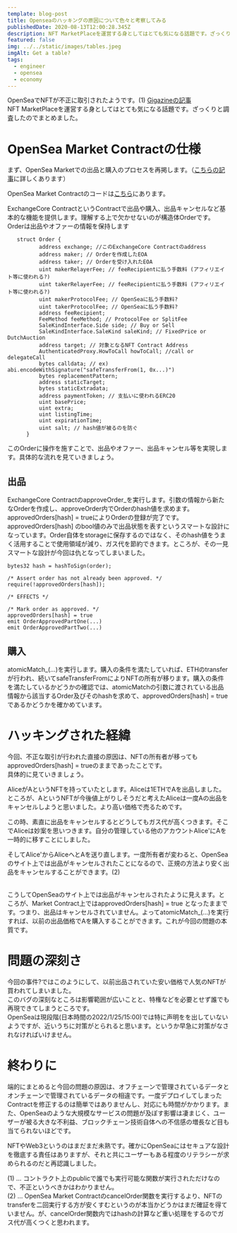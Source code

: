 ```yaml
---
template: blog-post
title: Openseaのハッキングの原因について色々と考察してみる
publishedDate: 2020-08-13T12:00:28.345Z
description: NFT MarketPlaceを運営する身としてはとても気になる話題です。ざっくりと調査したのでまとめました。
featured: false
img: ../../static/images/tables.jpeg
imgAlt: Get a table?
tags:
  - engineer
  - opensea
  - economy
---
```

<!-- wp:paragraph -->
<p>OpenSeaでNFTが不正に取引されたようです。(1)  <a href="https://gigazine.net/news/20220125-opensea-user-steal-nfts/" title="https://gigazine.net/news/20220125-opensea-user-steal-nfts/">Gigazineの記事</a><br>NFT MarketPlaceを運営する身としてはとても気になる話題です。ざっくりと調査したのでまとめました。</p>
<!-- /wp:paragraph -->

<!-- wp:paragraph -->
<p></p>
<!-- /wp:paragraph -->

<!-- wp:heading {"level":1} -->
<h1 id="opensea-market-contractの仕様">OpenSea Market Contractの仕様</h1>
<!-- /wp:heading -->

<!-- wp:paragraph -->
<p>まず、OpenSea Marketでの出品と購入のプロセスを再掲します。（<a href="https://blog.suishow.net/2021/08/25/opensea-market-contract%e8%a7%a3%e8%aa%ac/">こちらの記事</a>に詳しくあります）</p>
<!-- /wp:paragraph -->

<!-- wp:paragraph -->
<p>OpenSea Market Contractのコードは<a href="https://rinkeby.etherscan.io/address/0xf57b2c51ded3a29e6891aba85459d600256cf317#code">こちら</a>にあります。</p>
<!-- /wp:paragraph -->

<!-- wp:paragraph -->
<p></p>
<!-- /wp:paragraph -->

<!-- wp:paragraph -->
<p>ExchangeCore ContractというContractで出品や購入、出品キャンセルなど基本的な機能を提供します。理解する上で欠かせないのが構造体Orderです。Orderは出品やオファーの情報を保持します</p>

```solidity
   struct Order {
          address exchange; //このExchangeCore Contractのaddress
          address maker; // Orderを作成したEOA
          address taker; // Orderを受け入れたEOA
          uint makerRelayerFee; // feeRecipientに払う手数料 (アフィリエイト等に使われる?)
          uint takerRelayerFee; // feeRecipientに払う手数料 (アフィリエイト等に使われる?)
          uint makerProtocolFee; // OpenSeaに払う手数料?
          uint takerProtocolFee; // OpenSeaに払う手数料?
          address feeRecipient;
          FeeMethod feeMethod; // ProtocolFee or SplitFee
          SaleKindInterface.Side side; // Buy or Sell
          SaleKindInterface.SaleKind saleKind; // FixedPrice or DutchAuction
          address target; // 対象となるNFT Contract Address
          AuthenticatedProxy.HowToCall howToCall; //call or delegateCall
          bytes calldata; // ex) abi.encodeWithSignature("safeTransferFrom(1, 0x...)")
          bytes replacementPattern;
          address staticTarget;
          bytes staticExtradata;
          address paymentToken; // 支払いに使われるERC20
          uint basePrice;
          uint extra;
          uint listingTime;
          uint expirationTime;
          uint salt; // hash値が被るのを防ぐ
      }

```
      
   
      


<p></p>
<!-- /wp:paragraph -->

<!-- wp:paragraph -->
<p>このOrderに操作を施すことで、出品やオファー、出品キャンセル等を実現します。具体的な流れを見ていきましょう。</p>
<!-- /wp:paragraph -->

<!-- wp:paragraph -->
<p></p>
<!-- /wp:paragraph -->

<!-- wp:heading -->
<h2 id="出品">出品</h2>
<!-- /wp:heading -->

<!-- wp:paragraph -->
<p>ExchangeCore ContractのapproveOrder_を実行します。引数の情報から新たなOrderを作成し、approveOrder内でOrderのhash値を求めます。approvedOrders[hash] = trueによりOrderの登録が完了です。approvedOrders[hash] のbool値のみで出品状態を表すというスマートな設計になっています。Order自体をstorageに保存するのではなく、そのhash値をうまく活用することで使用領域が減り、ガス代を節約できます。ところが、その一見スマートな設計が今回は仇となってしまいました。</p>
<!-- /wp:paragraph -->

<!-- wp:syntaxhighlighter/code -->

```solidity
bytes32 hash = hashToSign(order);
 
/* Assert order has not already been approved. */
require(!approvedOrders[hash]);
 
/* EFFECTS */
     
/* Mark order as approved. */
approvedOrders[hash] = true
emit OrderApprovedPartOne(...)
emit OrderApprovedPartTwo(...)
```

<!-- /wp:syntaxhighlighter/code -->

<!-- wp:paragraph -->
<p></p>
<!-- /wp:paragraph -->

<!-- wp:heading -->
<h2 id="購入">購入</h2>
<!-- /wp:heading -->

<!-- wp:paragraph -->
<p>atomicMatch_(…)を実行します。購入の条件を満たしていれば、ETHのtransferが行われ、続いてsafeTransferFromによりNFTの所有が移ります。購入の条件を満たしているかどうかの確認では、atomicMatchの引数に渡されている出品情報から該当するOrder及びそのhashを求めて、approvedOrders[hash] = true であるかどうかを確かめています。</p>
<!-- /wp:paragraph -->

<!-- wp:paragraph -->
<p></p>
<!-- /wp:paragraph -->

<!-- wp:heading {"level":1} -->
<h1 id="ハッキングされた経緯">ハッキングされた経緯</h1>
<!-- /wp:heading -->

<!-- wp:paragraph -->
<p>今回、不正な取引が行われた直接の原因は、NFTの所有者が移ってもapprovedOrders[hash] = trueのままであったことです。<br>具体的に見ていきましょう。</p>
<!-- /wp:paragraph -->

<!-- wp:paragraph -->
<p>AliceがAというNFTを持っていたとします。Aliceは1ETHでAを出品しました。ところが、AというNFTが今後値上がりしそうだと考えたAliceは一度Aの出品をキャンセルしようと思いました。より高い価格で売るためです。</p>
<!-- /wp:paragraph -->

<!-- wp:paragraph -->
<p>この時、素直に出品をキャンセルするとどうしてもガス代が高くつきます。そこでAliceは妙案を思いつきます。自分の管理している他のアカウントAlice'にAを一時的に移すことにしました。</p>
<!-- /wp:paragraph -->

<!-- wp:paragraph -->
<p>そしてAlice'からAliceへとAを送り直します。一度所有者が変わると、OpenSeaのサイト上では出品がキャンセルされたことになるので、正規の方法より安く出品をキャンセルすることができます。(2)</p>
<!-- /wp:paragraph -->

<!-- wp:paragraph -->
<p><br>こうしてOpenSeaのサイト上では出品がキャンセルされたように見えます。ところが、Market Contract上ではapprovedOrders[hash] = true となったままです。つまり、出品はキャンセルされていません。よってatomicMatch_(…)を実行すれば、以前の出品価格でAを購入することができます。これが今回の問題の本質です。</p>
<!-- /wp:paragraph -->

<!-- wp:paragraph -->
<p></p>
<!-- /wp:paragraph -->

<!-- wp:heading {"level":1} -->
<h1 id="問題の深刻さ">問題の深刻さ</h1>
<!-- /wp:heading -->

<!-- wp:paragraph -->
<p>今回の事件?ではこのようにして、以前出品されていた安い価格で人気のNFTが買われてしまいました。<br>このバグの深刻なところは影響範囲が広いことと、特権などを必要とせず誰でも再現できてしまうところです。<br>OpenSeaは現段階(日本時間の2022/1/25/15:00)では特に声明をを出していないようですが、近いうちに対策がとられると思います。というか早急に対策がなされなければいけません。</p>
<!-- /wp:paragraph -->

<!-- wp:paragraph -->
<p></p>
<!-- /wp:paragraph -->

<!-- wp:heading {"level":1} -->
<h1 id="終わりに">終わりに</h1>
<!-- /wp:heading -->

<!-- wp:paragraph -->
<p>端的にまとめると今回の問題の原因は、オフチェーンで管理されているデータとオンチェーンで管理されているデータの相違です。一度デプロイしてしまったContractを修正するのは簡単ではありませんし、対応にも時間がかかります。また、OpenSeaのような大規模なサービスの問題が及ぼす影響は凄まじく、ユーザーが被る大きな不利益、ブロックチェーン技術自体への不信感の増長など目も当てられないほどです。</p>
<!-- /wp:paragraph -->

<!-- wp:paragraph -->
<p>NFTやWeb3というのはまだまだ未熟です。確かにOpenSeaにはセキュアな設計を徹底する責任はありますが、それと共にユーザーもある程度のリテラシーが求められるのだと再認識しました。</p>
<!-- /wp:paragraph -->

<!-- wp:paragraph -->
<p></p>
<!-- /wp:paragraph -->

<!-- wp:paragraph -->
<p></p>
<!-- /wp:paragraph -->

<!-- wp:paragraph -->
<p>(1) … コントラクト上のpublicで誰でも実行可能な関数が実行されただけなので、不正というべきかはわかりません。<br>(2) … OpenSea Market ContractのcancelOrder関数を実行するより、NFTのtransferを二回実行する方が安くすむというのが本当かどうかはまだ確証を得ていません。が、cancelOrder関数内ではhashの計算など重い処理をするのでガス代が高くつくと思われます。</p>
<!-- /wp:paragraph -->
